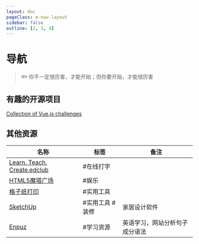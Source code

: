 ```yaml
---
layout: doc
pageClass: m-nav-layout
sidebar: false
outline: [2, 3, 4]
---
```


# 导航

> 🐟 你不一定很厉害，才能开始；但你要开始，才能很厉害

<Nav />

## 有趣的开源项目

[Collection of Vue.js challenges](https://github.com/webfansplz/vuejs-challenges)

## 其他资源

| 名称                                                     | 标签        | 备注              |
| ------------------------------------------------------ | --------- | --------------- |
| [Learn. Teach. Create.edclub](https://www.edclub.com/) | #在线打字     |                 |
| [HTML5魔塔广场](https://h5mota.com/landing.php)            | #娱乐       |                 |
| [格子纸打印](http://gridzzly.com/)                          | #实用工具     |                 |
| [SketchUp]()                                           | #实用工具 #装修 | 家居设计软件          |
| [Enpuz]()                                              | #学习资源     | 英语学习，网站分析句子成分语法 |






